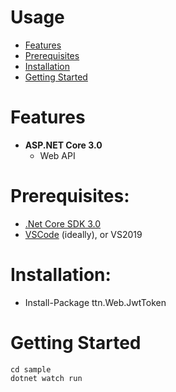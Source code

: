 # Usage

* [Features](#features)
* [Prerequisites](#prerequisites)
* [Installation](#installation)
* [Getting Started](#getting-started)

# Features

- **ASP.NET Core 3.0**
  - Web API

# Prerequisites:
 * [.Net Core SDK 3.0](https://www.microsoft.com/net/download/windows)
 * [VSCode](https://code.visualstudio.com/) (ideally), or VS2019

# Installation:
 * Install-Package ttn.Web.JwtToken

# Getting Started
 
 ```console
 cd sample
dotnet watch run
 ```